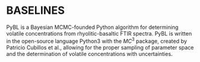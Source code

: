 # BASELINES

PyBL is a Bayesian MCMC-founded Python algorithm for determining volatile concentrations from rhyolitic-basaltic FTIR spectra. PyBL is written in the open-source language Python3 with the $MC^3$ package, created by Patricio Cubillos et al., allowing for the proper sampling of parameter space and the determination of volatile concentrations with uncertainties. 
